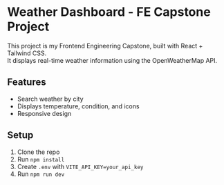 # Weather Dashboard - FE Capstone Project

This project is my Frontend Engineering Capstone, built with React + Tailwind CSS.  
It displays real-time weather information using the OpenWeatherMap API.

## Features
- Search weather by city
- Displays temperature, condition, and icons
- Responsive design

## Setup
1. Clone the repo
2. Run `npm install`
3. Create `.env` with `VITE_API_KEY=your_api_key`
4. Run `npm run dev`
